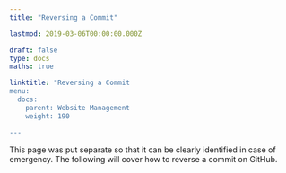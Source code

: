 ```yaml
---
title: "Reversing a Commit"

lastmod: 2019-03-06T00:00:00.000Z

draft: false
type: docs
maths: true	

linktitle: "Reversing a Commit
menu:
  docs:
    parent: Website Management
    weight: 190

---
```


This page was put separate so that it can be clearly identified in case of emergency. The following will cover how to reverse a commit on GitHub.
